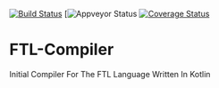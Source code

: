 [![Build Status](https://travis-ci.org/FTL-Lang/FTL-Compiler.svg?branch=master)](https://travis-ci.org/FTL-Lang/FTL-Compiler)
[![Appveyor Status](https://ci.appveyor.com/api/projects/status/github/ftl-lang/ftl-compiler?branch=master&svg=true)
[![Coverage Status](https://coveralls.io/repos/github/FTL-Lang/FTL-Compiler/badge.svg?branch=master)](https://coveralls.io/github/FTL-Lang/FTL-Compiler?branch=master)
# FTL-Compiler
Initial Compiler For The FTL Language Written In Kotlin
